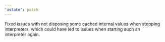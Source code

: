 ```yaml
---
'xstate': patch
---
```


Fixed issues with not disposing some cached internal values when stopping interpreters, which could have led to issues when starting such an interpreter again.
